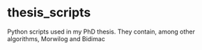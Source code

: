 # thesis_scripts
Python scripts used in my PhD thesis. They contain, among other algorithms, Morwilog and Bidimac
